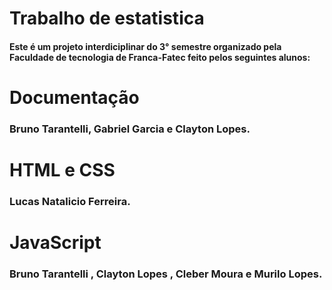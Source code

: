 <h1>Trabalho de estatistica</h1>
<h4>Este é um projeto interdiciplinar do 3° semestre organizado pela Faculdade de tecnologia de Franca-Fatec
feito pelos seguintes alunos:</h4>
 <h1>Documentação</h1>
  <h3> Bruno Tarantelli, Gabriel Garcia e Clayton Lopes.</h3>
<h1>HTML e CSS</h1>
  <h3> Lucas Natalicio Ferreira.</h3>
<h1>JavaScript</h1>
  <h3> Bruno Tarantelli ,
  Clayton Lopes , Cleber Moura e Murilo Lopes.</h3>

